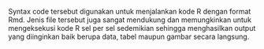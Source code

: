 Syntax code tersebut digunakan untuk menjalankan kode R dengan format Rmd. Jenis file tersebut juga sangat mendukung dan memungkinkan untuk mengeksekusi kode R sel per sel sedemikian sehingga menghasilkan output yang diinginkan baik berupa data, tabel maupun gambar secara langsung.
